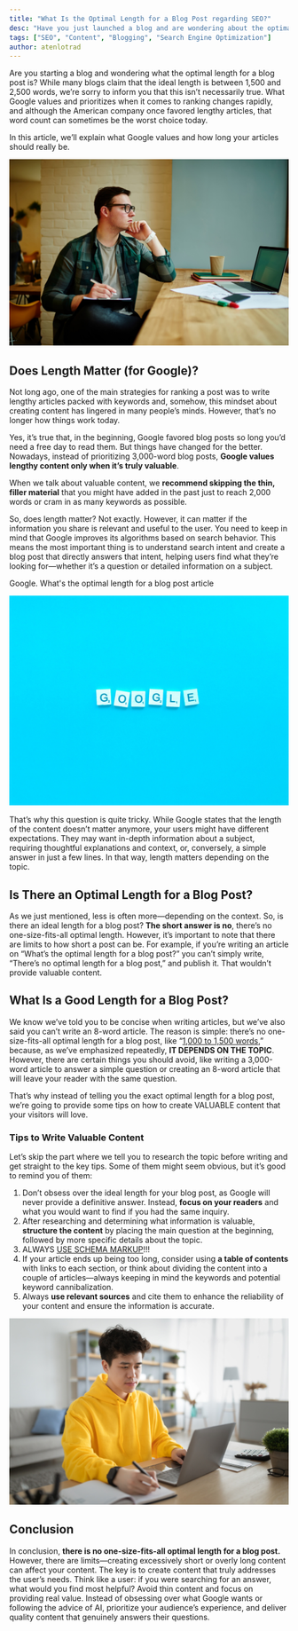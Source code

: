 ```yaml
---
title: "What Is the Optimal Length for a Blog Post regarding SEO?"
desc: "Have you just launched a blog and are wondering about the optimal length for a blog post? If you think 1,200 words is the magic number, you're mistaken."
tags: ["SEO", "Content", "Blogging", "Search Engine Optimization"]
author: atenlotrad
---
```


Are you starting a blog and wondering what the optimal length for a blog post is? While many blogs claim that the ideal length is between 1,500 and 2,500 words, we’re sorry to inform you that this isn’t necessarily true. What Google values and prioritizes when it comes to ranking changes rapidly, and although the American company once favored lengthy articles, that word count can sometimes be the worst choice today.

In this article, we’ll explain what Google values and how long your articles should really be.

![What Is the Optimal Length for a Blog Post regarding SEO?](./writing-article-for-blogging.jpg)

## Does Length Matter (for Google)?

Not long ago, one of the main strategies for ranking a post was to write lengthy articles packed with keywords and, somehow, this mindset about creating content has lingered in many people’s minds. However, that’s no longer how things work today.

Yes, it’s true that, in the beginning, Google favored blog posts so long you’d need a free day to read them. But things have changed for the better. Nowadays, instead of prioritizing 3,000-word blog posts, **Google values lengthy content only when it’s truly valuable**.

When we talk about valuable content, we **recommend skipping the thin, filler material** that you might have added in the past just to reach 2,000 words or cram in as many keywords as possible.

So, does length matter? Not exactly. However, it can matter if the information you share is relevant and useful to the user. You need to keep in mind that Google improves its algorithms based on search behavior. This means the most important thing is to understand search intent and create a blog post that directly answers that intent, helping users find what they’re looking for—whether it’s a question or detailed information on a subject.

Google. What's the optimal length for a blog post article

![Google](./google.jpg)

That’s why this question is quite tricky. While Google states that the length of the content doesn’t matter anymore, your users might have different expectations. They may want in-depth information about a subject, requiring thoughtful explanations and context, or, conversely, a simple answer in just a few lines. In that way, length matters depending on the topic.

## Is There an Optimal Length for a Blog Post?

As we just mentioned, less is often more—depending on the context. So, is there an ideal length for a blog post? **The short answer is no**, there’s no one-size-fits-all optimal length. However, it’s important to note that there are limits to how short a post can be. For example, if you’re writing an article on “What’s the optimal length for a blog post?” you can’t simply write, “There’s no optimal length for a blog post,” and publish it. That wouldn’t provide valuable content.

## What Is a Good Length for a Blog Post?

We know we’ve told you to be concise when writing articles, but we’ve also said you can’t write an 8-word article. The reason is simple: there’s no one-size-fits-all optimal length for a blog post, like “[1,000 to 1,500 words,](https://www.wix.com/blog/how-long-should-a-blog-post-be#:~:text=a%20blog%20post%3F-,The%20ideal%20blog%20post%20length%20is%20between%201%2C500%20%2D%202%2C500%20words,while%20also%20keeping%20their%20attention.)” because, as we’ve emphasized repeatedly, **IT DEPENDS ON THE TOPIC**. However, there are certain things you should avoid, like writing a 3,000-word article to answer a simple question or creating an 8-word article that will leave your reader with the same question.

That’s why instead of telling you the exact optimal length for a blog post, we’re going to provide some tips on how to create VALUABLE content that your visitors will love.

### Tips to Write Valuable Content

Let’s skip the part where we tell you to research the topic before writing and get straight to the key tips. Some of them might seem obvious, but it’s good to remind you of them:

1. Don’t obsess over the ideal length for your blog post, as Google will never provide a definitive answer. Instead, **focus on your readers** and what you would want to find if you had the same inquiry.
2. After researching and determining what information is valuable, **structure the content** by placing the main question at the beginning, followed by more specific details about the topic.
3. ALWAYS [USE SCHEMA MARKUP](/blog/why-schema-markup-is-important/)!!!
4. If your article ends up being too long, consider using **a table of contents** with links to each section, or think about dividing the content into a couple of articles—always keeping in mind the keywords and potential keyword cannibalization.
5. Always **use relevant sources** and cite them to enhance the reliability of your content and ensure the information is accurate.

![Focused asian man working on laptop and writing](./focused-asian-man-working-on-laptop-and-writing.jpg)

## Conclusion

In conclusion, **there is no one-size-fits-all optimal length for a blog post.** However, there are limits—creating excessively short or overly long content can affect your content. The key is to create content that truly addresses the user’s needs. Think like a user: if you were searching for an answer, what would you find most helpful? Avoid thin content and focus on providing real value. Instead of obsessing over what Google wants or following the advice of AI, prioritize your audience’s experience, and deliver quality content that genuinely answers their questions.
